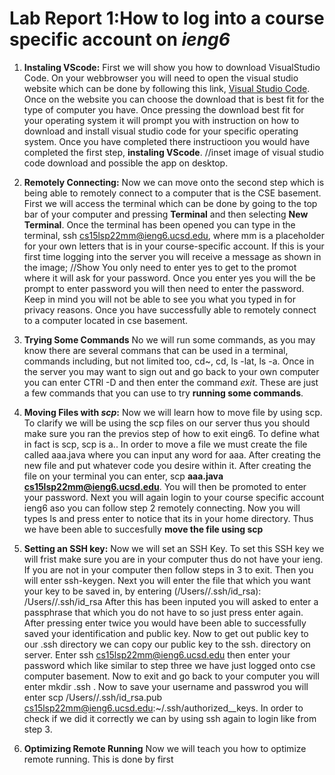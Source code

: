 # Lab Report 1:How to log into a course specific account on *ieng6*

1. **Instaling VScode:**
First we will show you how to download VisualStudio Code. On your webbrowser you will need to open the visual studio website which can be done by following this link, [Visual Studio Code](https://code.visualstudio.com/). Once on the website you can choose the download that is best fit for the type of computer you have. Once pressing the download best fit for your operating system it will prompt you with instruction on how to download and install visual studio code for your specific operating system. Once you have completed there instructioon you would have completed the first step, **instaling VScode**. //inset image of visual studio code download and possible the app on desktop.
2. **Remotely Connecting:**
Now we can move onto the second step which is being able to remotely connect to a computer that is the CSE basement. First we will access the terminal which can be done by going to the top bar of your computer and pressing **Terminal** and then selecting **New Terminal**. Once the terminal has been opened you can type in the terminal, ssh cs15lsp22mm@ieng6.ucsd.edu, where mm is a placeholder for your own letters that is in your course-specific account. If this is your first time logging into the server you will receive a message as shown in the image; //Show
You only need to enter yes to get to the promot where it will ask for your password. Once you enter yes you will the be prompt to enter password you will then need to enter the password. Keep in mind you will not be able to see you what you typed in for privacy reasons. Once you have successfully able to remotely connect to a computer located in cse basement.
3. **Trying Some Commands**
No we will run some commands, as you may know there are several commans that can be used in a terminal, commands including, but not limited too,  cd~, cd, ls -lat, ls -a. Once in the server you may want to sign out and go back to your own computer you can enter CTRl -D and then enter the command *exit*. These are just a few commands that you can use to try **running some commands**. 

4. **Moving Files with *scp*:** 
Now we will learn how to move file by using scp. To clarify we will be using the scp files on our server thus you should make sure you ran the previos step of how to exit eing6. To define what in fact is scp, scp is a.. In order to move a file we must create the file called aaa.java where you can input any word for aaa. After creating the new file and put whatever code you desire within it. After creating the file on your terminal you can enter, scp **aaa.java cs15lsp22mm@ieng6.ucsd.edu**. You will then be promoted to enter your password. Next you will again login to your course specific account ieng6 aso you can follow step 
2 remotely connecting. Now you will types ls and press enter to notice that its in your home directory. Thus we have been able to succesfully **move the file using scp**
5. **Setting an SSH key:**
Now we will set an SSH Key. To set this SSH key we will frist make sure you are in your computer thus do not have your ieng. If you are not in your computer then follow steps in 3 to exit. Then you will enter ssh-keygen. Next you will enter the file that which you want your key to be saved in, by entering (/Users/<user-name>/.ssh/id_rsa): /Users/<user-name>/.ssh/id_rsa
After this has been inputed you will asked to enter a passphrase that which you do not have to so just press enter again. After pressing enter twice you would have been able to successfully saved your identification and public key. Now to get out public key to our .ssh directory we can copy our public key to the ssh. directory on server. Enter ssh cs15lsp22mm@ieng6.ucsd.edu
then enter your password which like similar to step three we have just logged onto cse computer basement. Now to exit and go back to your computer you will enter mkdir .ssh . Now to save your username and passwrod you will enter scp /Users/<user-name>/.ssh/id_rsa.pub cs15lsp22mm@ieng6.ucsd.edu:~/.ssh/authorized__keys. In order to check if we did it correctly we can by using ssh again to login like from step 3. 

6. **Optimizing Remote Running**
Now we will teach you how to optimize remote running. This is done by first 



